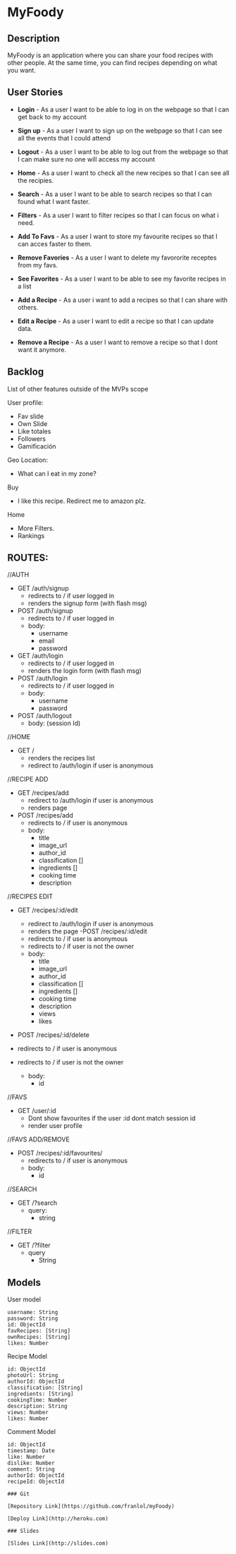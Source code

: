 # MyFoody

## Description

MyFoody is an application where you can share your food recipes with other people. At the same time, you can find recipes depending on what you want.
 
## User Stories

- **Login** - As a user I want to be able to log in on the webpage so that I can get back to my account
- **Sign up** - As a user I want to sign up on the webpage so that I can see all the events that I could attend
- **Logout** - As a user I want to be able to log out from the webpage so that I can make sure no one will access my account

- **Home** - As a user I want to check all the new recipes so that I can see all the recipies.
- **Search** - As a user I want to be able to search recipes so that I can found what I want faster.
- **Filters** - As a user I want to filter recipes so that I can focus on what i need.

- **Add To Favs** - As a user I want to store my favourite recipes so that I can acces faster to them.
- **Remove Favories** - As a user I want to delete my favororite receptes from my favs.
- **See Favorites** - As a user I want to be able to see my favorite recipes in a list

- **Add a Recipe** - As a user i want to add a recipes so that I can share with others.
- **Edit a Recipe** - As a user I want to edit a recipe so that I can update data.
- **Remove a Recipe** - As a user I want to remove a recipe so that I dont want it anymore.

## Backlog

List of other features outside of the MVPs scope

User profile:
- Fav slide
- Own Slide
- Like totales
- Followers
- Gamificación

Geo Location:
- What can I eat in my zone?

Buy
- I like this recipe. Redirect me to amazon plz.

Home
- More Filters.
- Rankings


## ROUTES:

//AUTH
- GET /auth/signup
  - redirects to / if user logged in
  - renders the signup form (with flash msg)
- POST /auth/signup
  - redirects to / if user logged in
  - body:
    - username
    - email
    - password
- GET /auth/login
  - redirects to / if user logged in
  - renders the login form (with flash msg)
- POST /auth/login
  - redirects to / if user logged in
  - body:
    - username
    - password
- POST /auth/logout
  - body: (session Id)

//HOME
- GET /
  - renders the recipes list
  - redirect to /auth/login if user is anonymous

//RECIPE ADD
- GET /recipes/add
    - redirect to /auth/login if user is anonymous
    - renders page
- POST /recipes/add
  - redirects to / if user is anonymous
  - body: 
    - title
    - image_url
    - author_id
    - classification []
    - ingredients []
    - cooking time
    - description
        
//RECIPES EDIT
- GET /recipes/:id/edit
    - redirect to /auth/login if user is anonymous
    - renders the page
-POST /recipes/:id/edit
    - redirects to / if user is anonymous
    - redirects to / if user is not the owner
    - body:
        - title
        - image_url
        - author_id
        - classification []
        - ingredients []
        - cooking time
        - description
        - views
        - likes

- POST /recipes/:id/delete
- redirects to / if user is anonymous
- redirects to / if user is not the owner
    - body:
        - id

//FAVS
- GET /user/:id
    - Dont show favourites if the user :id dont match session id
    - render user profile

//FAVS ADD/REMOVE
- POST /recipes/:id/favourites/
    - redirects to / if user is anonymous
    - body:
        - id

//SEARCH
- GET /?search
    - query:
        - string

//FILTER
- GET /?filter
    - query
        - String

## Models

User model
 
```
username: String
password: String
id: ObjectId
favRecipes: [String]
ownRecipes: [String]
likes: Number
```

Recipe Model

```
id: ObjectId
photoUrl: String
authorId: ObjectId
classification: [String]
ingredients: [String]
cookingTime: Number
description: String
views: Number
likes: Number
``` 

Comment Model

```
id: ObjectId
timestamp: Date
like: Number
dislike: Number
comment: String
authorId: ObjectId
recipeId: ObjectId

### Git

[Repository Link](https://github.com/franlol/myFoody)

[Deploy Link](http://heroku.com)

### Slides

[Slides Link](http://slides.com)

